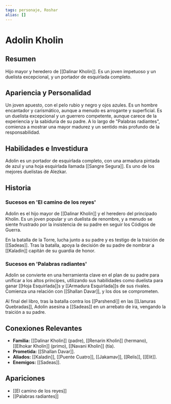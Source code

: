```yaml
---
tags: personaje, Roshar
alias: []
---
```


# Adolin Kholin

## Resumen
Hijo mayor y heredero de [[Dalinar Kholin]]. Es un joven impetuoso y un duelista excepcional, y un portador de esquirlada completo.

## Apariencia y Personalidad
Un joven apuesto, con el pelo rubio y negro y ojos azules. Es un hombre encantador y carismático, aunque a menudo es arrogante y superficial. Es un duelista excepcional y un guerrero competente, aunque carece de la experiencia y la sabiduría de su padre. A lo largo de "Palabras radiantes", comienza a mostrar una mayor madurez y un sentido más profundo de la responsabilidad.

## Habilidades e Investidura
Adolin es un portador de esquirlada completo, con una armadura pintada de azul y una hoja esquirlada llamada [[Sangre Segura]]. Es uno de los mejores duelistas de Alezkar.

## Historia
### Sucesos en 'El camino de los reyes'
Adolin es el hijo mayor de [[Dalinar Kholin]] y el heredero del principado Kholin. Es un joven popular y un duelista de renombre, y a menudo se siente frustrado por la insistencia de su padre en seguir los Códigos de Guerra.

En la batalla de la Torre, lucha junto a su padre y es testigo de la traición de [[Sadeas]]. Tras la batalla, apoya la decisión de su padre de nombrar a [[Kaladin]] capitán de su guardia de honor.

### Sucesos en 'Palabras radiantes'
Adolin se convierte en una herramienta clave en el plan de su padre para unificar a los altos príncipes, utilizando sus habilidades como duelista para ganar [[Hoja Esquirlada]]s y [[Armadura Esquirlada]]s de sus rivales. Comienza una relación con [[Shallan Davar]], y los dos se comprometen.

Al final del libro, tras la batalla contra los [[Parshendi]] en las [[Llanuras Quebradas]], Adolin asesina a [[Sadeas]] en un arrebato de ira, vengando la traición a su padre.

## Conexiones Relevantes
* **Familia:** [[Dalinar Kholin]] (padre), [[Renarin Kholin]] (hermano), [[Elhokar Kholin]] (primo), [[Navani Kholin]] (tía).
* **Prometida:** [[Shallan Davar]].
* **Aliados:** [[Kaladin]], [[Puente Cuatro]], [[Jakamav]], [[Relis]], [[Elit]].
* **Enemigos:** [[Sadeas]].

## Apariciones
* [[El camino de los reyes]]
* [[Palabras radiantes]]